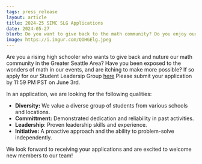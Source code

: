 ```yaml
---
tags: press_release
layout: article
title: 2024-25 SIMC SLG Applications
date: 2024-05-27
blurb: Do you want to give back to the math community? Do you enjoy our events? Apply for our Student Leadership Group!
image: https://i.imgur.com/QOHGElg.jpeg
---
```


Are you a rising high schooler who wants to give back and nuture our math community in the Greater Seattle Area? Have you been exposed to the wonders of math in our events, and are itching to make more possible? If so apply for our Student Leadersip Group [here](https://docs.google.com/forms/u/0/d/1aqnMs05IS32QKnyB42W4OYHwPZ75ctq29gMtNP2lZDQ/viewform?urp=gmail_link&edit_requested=true#responses) Please submit your application by 11:59 PM PST on June 3rd.

In an application, we are looking for the following qualities:

* __Diversity:__ We value a diverse group of students from various schools and locations.
* __Committment:__ Demonstrated dedication and reliability in past activities.
* __Leadership__: Proven leadership skills and experience.
* __Initiative:__ A proactive approach and the ability to problem-solve independently.

We look forward to receiving your applications and are excited to welcome new members to our team!
